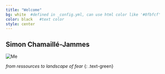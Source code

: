 ```yaml
---
title: "Welcome"
bg: white  #defined in _config.yml, can use html color like '#0fbfcf'
color: black   #text color
style: center
---
```


## Simon Chamaillé-Jammes

![Me](https://www.dropbox.com/s/a0nxzfo6ybcmbjb/me.jpg "Me with a beard")

*from ressources to landscape of fear*
{: .text-green}

